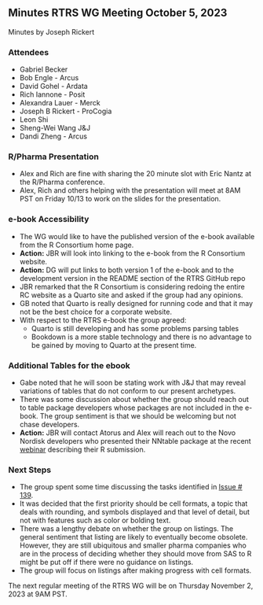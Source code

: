 ## Minutes RTRS WG Meeting October 5, 2023

Minutes by Joseph Rickert

### Attendees

* Gabriel Becker
* Bob Engle - Arcus
* David Gohel - Ardata
* Rich Iannone - Posit
* Alexandra Lauer - Merck
* Joseph B Rickert - ProCogia
* Leon Shi
* Sheng-Wei Wang J&J
* Dandi Zheng - Arcus


### R/Pharma Presentation

* Alex and Rich are fine with sharing the 20 minute slot with Eric Nantz at the R/Pharma conference.
* Alex, Rich and others helping with the presentation will meet at 8AM PST on Friday 10/13 to work on the slides for the presentation.

### e-book Accessibility

* The WG would like to have the published version of the e-book available from the R Consortium home page. 
* **Action:** JBR will look into linking to the e-book from the R Consortium website.
* **Action:** DG will put links to both version 1 of the e-book and to the development version in the README section of the RTRS GitHub repo
* JBR remarked that the R Consortium is considering redoing the entire RC website as a Quarto site and asked if the group had any opinions.
* GB noted that Quarto is really designed for running code and that it may not be the best choice for a corporate website.
* With respect to the RTRS e-book the group agreed:
  *  Quarto is still developing and has some problems parsing tables
  *  Bookdown is a more stable technology and there is no advantage to be gained by moving to Quarto at the present time.
 
### Additional Tables for the ebook

* Gabe noted that he will soon be stating work with J&J that may reveal variations of tables that do not conform to our present archetypes.
* There was some discussion about whether the group should reach out to table package developers whose packages are not included in the e-book. The group sentiment is that we should be welcoming but not chase developers.
* **Action:** JBR will contact Atorus and Alex will reach out to the Novo Nordisk developers who presented their NNtable package at the recent [webinar](https://www.youtube.com/watch?v=t33dS17QHuA) describing their R submission.


### Next Steps

* The group spent some time discussing the tasks identified in 
[Issue # 139](https://github.com/RConsortium/rtrs-wg/issues/139).
* It was decided that the first priority should be cell formats, a topic that deals with rounding, and symbols displayed and that level of detail, but not with features such as color or bolding text. 
* There was a lengthy debate on whether the group on listings. The general sentiment that listing are likely to eventually become obsolete. However, they are still ubiquitous and smaller pharma companies who are in the process of deciding whether they should move from SAS to R might be put off if there were no guidance on listings.
* The group will focus on listings after making progress with cell formats. 

The next regular meeting of the RTRS WG will be on Thursday November 2, 2023 at 9AM PST.



